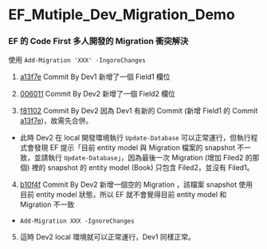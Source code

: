 # EF_Mutiple_Dev_Migration_Demo


### EF 的 Code First 多人開發的 Migration 衝突解決
使用 `Add-Migration 'XXX' -IngoreChanges `


1. [a13f7e](https://github.com/ChengYiWu/EF_Mutiple_Dev_Migration_Demo/commit/a13f7e0a58007d4b50ba55ca5875d89c9840a8cd) Commit By Dev1 新增了一個 Field1 欄位

2. [006011](
https://github.com/ChengYiWu/EF_Mutiple_Dev_Migration_Demo/commit/0060110633a48f84772292d34b73722050563700) Commit By Dev2 新增了一個 Field2 欄位

3. [f81102](
https://github.com/ChengYiWu/EF_Mutiple_Dev_Migration_Demo/commit/f8110281be42976c43494ef93e3a3658b53379cb) Commit By Dev2 因為 Dev1 有新的 Commit (新增 Field1 的 Commit [a13f7e](
https://github.com/ChengYiWu/EF_Mutiple_Dev_Migration_Demo/commit/a13f7e0a58007d4b50ba55ca5875d89c9840a8cd))，故需先合併。
* 此時 Dev2 在 local 開發環境執行 `Update-Database` 可以正常運行，但執行程式會發現 EF 提示「目前 entity model 與 Migration 檔案的 snapshot 不一致，並請執行 `Update-Database`」，因為最後一次 Migration (增加 Filed2 的那個) 裡的 snapshot 的 entity model (Book) 只包含 Filed2，並沒有 Filed1。

4. [b10f4f](
https://github.com/ChengYiWu/EF_Mutiple_Dev_Migration_Demo/commit/b10f4fa177d3892eded0302d7a4a5538ac49a24f) Commit By Dev2 新增一個空的 Migration ，該檔案 snapshot 使用目前 entity model 狀態，所以 EF 就不會覺得目前 entity model 和 Migration 不一致
* `Add-Migration XXX -IgnoreChanges `

5. 這時 Dev2 local 環境就可以正常運行，Dev1 同樣正常。
